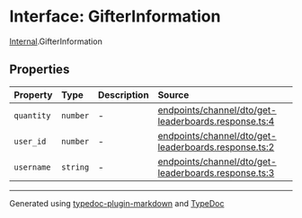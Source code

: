 # Interface: GifterInformation

[Internal](../index.md).GifterInformation

## Properties

| Property | Type | Description | Source |
| :------ | :------ | :------ | :------ |
| `quantity` | `number` | - | [endpoints/channel/dto/get-leaderboards.response.ts:4](https://github.com/zSoulweaver/kient/blob/cb3a38e/src/endpoints/channel/dto/get-leaderboards.response.ts#L4) |
| `user_id` | `number` | - | [endpoints/channel/dto/get-leaderboards.response.ts:2](https://github.com/zSoulweaver/kient/blob/cb3a38e/src/endpoints/channel/dto/get-leaderboards.response.ts#L2) |
| `username` | `string` | - | [endpoints/channel/dto/get-leaderboards.response.ts:3](https://github.com/zSoulweaver/kient/blob/cb3a38e/src/endpoints/channel/dto/get-leaderboards.response.ts#L3) |

***

Generated using [typedoc-plugin-markdown](https://www.npmjs.com/package/typedoc-plugin-markdown) and [TypeDoc](https://typedoc.org/)

